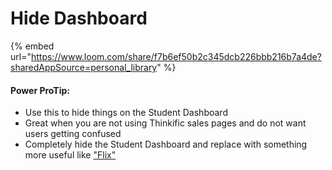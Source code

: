 # Hide Dashboard

{% embed url="https://www.loom.com/share/f7b6ef50b2c345dcb226bbb216b7a4de?sharedAppSource=personal_library" %}



#### Power ProTip:

* Use this to hide things on the Student Dashboard
* Great when you are not using Thinkific sales pages and do not want users getting confused
* Completely hide the Student Dashboard and replace with something more useful like ["Flix"](https://powerups.thinkific.com/pages/flix)
